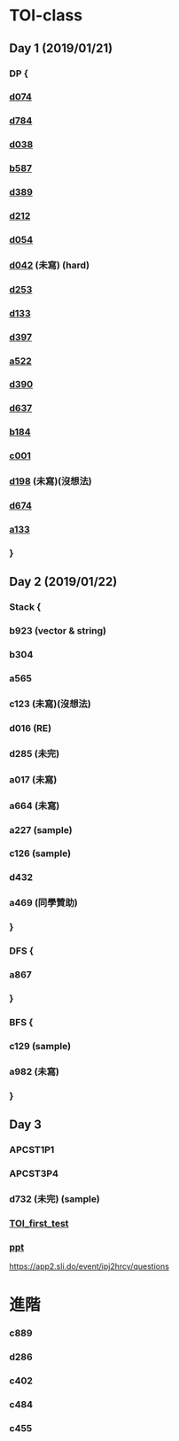 # TOI-class
## Day 1 (2019/01/21)
### DP {
### [d074](https://zerojudge.tw/ShowProblem?problemid=d074)
### [d784](https://zerojudge.tw/ShowProblem?problemid=d784)
### [d038](https://zerojudge.tw/ShowProblem?problemid=d038)
### [b587](https://zerojudge.tw/ShowProblem?problemid=b587)
### [d389](https://zerojudge.tw/ShowProblem?problemid=d389)
### [d212](https://zerojudge.tw/ShowProblem?problemid=d212)
### [d054](https://zerojudge.tw/ShowProblem?problemid=d054)
### [d042](https://zerojudge.tw/ShowProblem?problemid=d042) (未寫) (hard)
### [d253](https://zerojudge.tw/ShowProblem?problemid=d253)
### [d133](https://zerojudge.tw/ShowProblem?problemid=d133)
### [d397](https://zerojudge.tw/ShowProblem?problemid=d397)
### [a522](https://zerojudge.tw/ShowProblem?problemid=a522)
### [d390](https://zerojudge.tw/ShowProblem?problemid=d390)
### [d637](https://zerojudge.tw/ShowProblem?problemid=d637)
### [b184](https://zerojudge.tw/ShowProblem?problemid=b184)
### [c001](https://zerojudge.tw/ShowProblem?problemid=c001)
### [d198](https://zerojudge.tw/ShowProblem?problemid=d198) (未寫)(沒想法)
### [d674](https://zerojudge.tw/ShowProblem?problemid=d674)
### [a133](https://zerojudge.tw/ShowProblem?problemid=a133)
### }
## Day 2 (2019/01/22)
### Stack {
### b923 (vector & string)
### b304 
### a565
### <a herf = "https://zerojudge.tw/ShowProblem?problemid=c123">c123 </a>(未寫)(沒想法)
### d016 (RE)
### d285 (未完)
### a017 (未寫)
### a664 (未寫)
### a227 (sample)
### c126 (sample)
### d432
### a469 (同學贊助)
### }
### DFS {
### a867 
### }
### BFS {
### c129 (sample)
### a982 (未寫)
### }
## Day 3
### APCST1P1
### APCST3P4
### d732 (未完) (sample)
### [TOI_first_test](https://github.com/kyle355469/TOI_first_test)
### [ppt](http://slides.com/howardyang/)
https://app2.sli.do/event/ipj2hrcy/questions
# 進階
### c889
### d286
### c402
### c484
### c455
